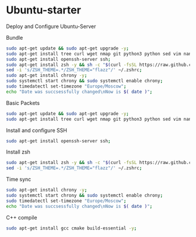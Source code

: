 # Ubuntu-starter

Deploy and Configure Ubuntu-Server

Bundle

```sh
sudo apt-get update && sudo apt-get upgrade -y;
sudo apt-get install tree curl wget nmap git python3 python sed vim nano;
sudo apt-get install openssh-server ssh;
sudo apt-get install zsh -y && sh -c "$(curl -fsSL https://raw.github.com/ohmyzsh/ohmyzsh/master/tools/install.sh)";
sed -i 's/ZSH_THEME=.*/ZSH_THEME="flazz"/' ~/.zshrc;
sudo apt-get install chrony -y;
sudo systemctl start chrony && sudo systemctl enable chrony;
sudo timedatectl set-timezone "Europe/Moscow";
echo "Date was succsessfully changed\nNow is $( date )";
```

Basic Packets

```sh
sudo apt-get update && sudo apt-get upgrade -y;
sudo apt-get install tree curl wget nmap git python3 python sed vim nano;
```

Install and configure SSH

```sh
sudo apt-get install openssh-server ssh;
```

Install zsh

```sh
sudo apt-get install zsh -y && sh -c "$(curl -fsSL https://raw.github.com/ohmyzsh/ohmyzsh/master/tools/install.sh)";
sed -i 's/ZSH_THEME=.*/ZSH_THEME="flazz"/' ~/.zshrc;
```

Time sync

```sh
sudo apt-get install chrony -y;
sudo systemctl start chrony && sudo systemctl enable chrony;
sudo timedatectl set-timezone "Europe/Moscow";
echo "Date was succsessfully changed\nNow is $( date )";
```

C++ compile

```sh
sudo apt-get install gcc cmake build-essential -y;
```

